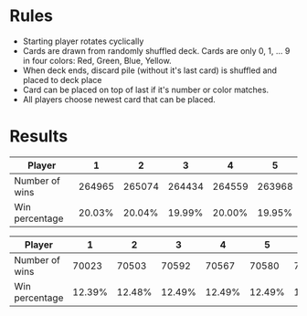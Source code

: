 # Rules #
* Starting player rotates cyclically
* Cards are drawn from randomly shuffled deck. Cards are only 0, 1, ... 9 in four colors: Red, Green, Blue, Yellow.
* When deck ends, discard pile (without it's last card) is shuffled and placed to deck place
* Card can be placed on top of last if it's number or color matches.
* All players choose newest card that can be placed.

# Results

Player | 1 | 2 | 3 | 4 | 5 |
-|- | - | - | - | - | 
Number of wins | 264965 | 265074 | 264434 | 264559 | 263968
Win percentage | 20.03% | 20.04% | 19.99% | 20.00% | 19.95%


Player | 1 | 2 | 3 | 4 | 5 | 6 | 7 | 8
-|- | - | - | - | - | - | - | - | 
Number of wins | 70023 | 70503 | 70592 | 70567 | 70580 | 71096 | 70778 | 70861
Win percentage | 12.39% | 12.48% | 12.49% | 12.49% | 12.49% | 12.58% | 12.53% | 12.54%